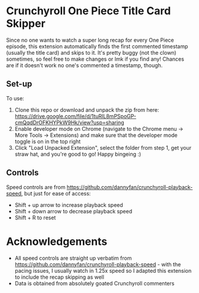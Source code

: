 # Crunchyroll One Piece Title Card Skipper 
Since no one wants to watch a super long recap for every One Piece episode, this extension automatically finds the first commented timestamp (usually the title card) and skips to it.
It's pretty buggy (not the clown) sometimes, so feel free to make changes or lmk if you find any! Chances are if it doesn't work no one's commented a timestamp, though. 

## Set-up
To use: 
1. Clone this repo or download and unpack the zip from here: https://drive.google.com/file/d/1tuRIL8mPSpoGP-cmQqdDrOFKHYPkW9Hk/view?usp=sharing
2. Enable developer mode on Chrome (navigate to the Chrome menu -> More Tools -> Extensions) and make sure that the developer mode toggle is on in the top right 
3. Click "Load Unpacked Extension", select the folder from step 1, get your straw hat, and you're good to go! Happy bingeing :)

## Controls
Speed controls are from https://github.com/dannyfan/crunchyroll-playback-speed, but just for ease of access: 
- Shift + up arrow to increase playback speed
- Shift + down arrow to decrease playback speed 
- Shift + R to reset 

# Acknowledgements
- All speed controls are straight up verbatim from https://github.com/dannyfan/crunchyroll-playback-speed - with the pacing issues, I usually watch in 1.25x speed so I adapted this extension to include the recap skipping as well
- Data is obtained from absolutely goated Crunchyroll commenters 

